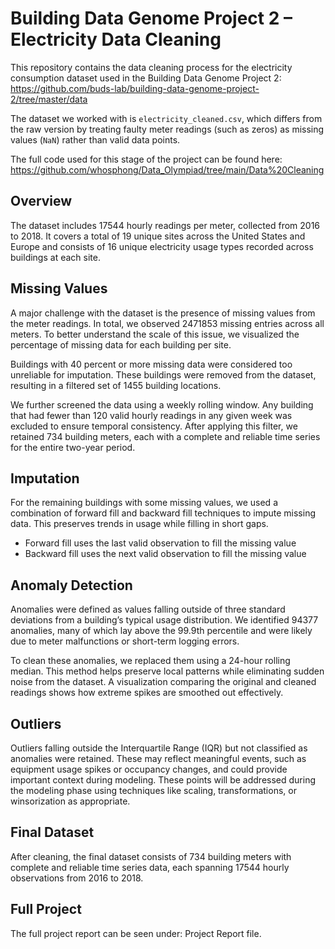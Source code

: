 # Building Data Genome Project 2 – Electricity Data Cleaning

This repository contains the data cleaning process for the electricity consumption dataset used in the Building Data Genome Project 2:  
https://github.com/buds-lab/building-data-genome-project-2/tree/master/data

The dataset we worked with is `electricity_cleaned.csv`, which differs from the raw version by treating faulty meter readings (such as zeros) as missing values (`NaN`) rather than valid data points.

The full code used for this stage of the project can be found here:  
https://github.com/whosphong/Data_Olympiad/tree/main/Data%20Cleaning

## Overview

The dataset includes 17544 hourly readings per meter, collected from 2016 to 2018. It covers a total of 19 unique sites across the United States and Europe and consists of 16 unique electricity usage types recorded across buildings at each site.

## Missing Values

A major challenge with the dataset is the presence of missing values from the meter readings. In total, we observed 2471853 missing entries across all meters. To better understand the scale of this issue, we visualized the percentage of missing data for each building per site.

Buildings with 40 percent or more missing data were considered too unreliable for imputation. These buildings were removed from the dataset, resulting in a filtered set of 1455 building locations.

We further screened the data using a weekly rolling window. Any building that had fewer than 120 valid hourly readings in any given week was excluded to ensure temporal consistency. After applying this filter, we retained 734 building meters, each with a complete and reliable time series for the entire two-year period.

## Imputation

For the remaining buildings with some missing values, we used a combination of forward fill and backward fill techniques to impute missing data. This preserves trends in usage while filling in short gaps.

- Forward fill uses the last valid observation to fill the missing value  
- Backward fill uses the next valid observation to fill the missing value

## Anomaly Detection

Anomalies were defined as values falling outside of three standard deviations from a building’s typical usage distribution. We identified 94377 anomalies, many of which lay above the 99.9th percentile and were likely due to meter malfunctions or short-term logging errors.

To clean these anomalies, we replaced them using a 24-hour rolling median. This method helps preserve local patterns while eliminating sudden noise from the dataset. A visualization comparing the original and cleaned readings shows how extreme spikes are smoothed out effectively.

## Outliers

Outliers falling outside the Interquartile Range (IQR) but not classified as anomalies were retained. These may reflect meaningful events, such as equipment usage spikes or occupancy changes, and could provide important context during modeling. These points will be addressed during the modeling phase using techniques like scaling, transformations, or winsorization as appropriate.

## Final Dataset

After cleaning, the final dataset consists of 734 building meters with complete and reliable time series data, each spanning 17544 hourly observations from 2016 to 2018.

## Full Project

The full project report can be seen under: Project Report file.
